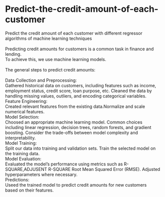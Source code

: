 # Predict-the-credit-amount-of-each-customer
Predict the credit amount of each customer with different regressor algorithms of machine learning techniques<br>
<br>
 Predicting credit amounts for customers is a common task in finance and lending.<br>
 To achieve this, we use machine learning models.<br>
 <br>
 The general steps to predict credit amounts:<br>
<br>
Data Collection and Preprocessing:<br>
Gathered historical data on customers, including features such as income, employment status, credit score, loan purpose, etc.
Cleaned the data by handling missing values, outliers, and encoding categorical variables.
<br>
Feature Engineering:<br>
Created relevant features from the existing data.Normalize and scale numerical features.
<br>
Model Selection:<br>
Choosed an appropriate machine learning model. Common choices including linear regression, decision trees, random forests, and gradient boosting.
Consider the trade-offs between model complexity and interpretability.
<br>
Model Training:<br>
Split our data into training and validation sets.
Train the selected model on the training data.
<br>
Model Evaluation:<br>
Evaluated the model’s performance using metrics such as R-SQUARE,ADJUSENT R-SQUARE Root Mean Squared Error (RMSE).
Adjusted hyperparameters where necessary.
<br>
Predictions:<br>
Useed the trained model to predict credit amounts for new customers based on their features.
